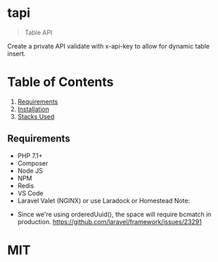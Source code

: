 # tapi
> Table API

Create a private API validate with x-api-key to allow for dynamic table insert.


# Table of Contents
1. [Requirements](#requirements)
2. [Installation](#installation)
3. [Stacks Used](#stacks-used)

## Requirements
- PHP 7.1+
- Composer
- Node JS
- NPM
- Redis
- VS Code
- Laravel Valet (NGINX) or use Laradock or Homestead
Note:
* Since we're using orderedUuid(), the space will require bcmatch in production.  https://github.com/laravel/framework/issues/23291

# MIT

